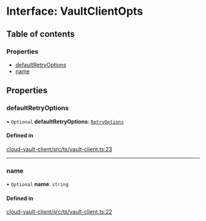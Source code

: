 # Interface: VaultClientOpts

## Table of contents

### Properties

- [defaultRetryOptions](VaultClientOpts.md#defaultretryoptions)
- [name](VaultClientOpts.md#name)

## Properties

### defaultRetryOptions

• `Optional` **defaultRetryOptions**: [`RetryOptions`](RetryOptions.md)

#### Defined in

[cloud-vault-client/src/ts/vault-client.ts:23](https://gitlab.com/i3-market/code/wp3/t3.2/i3m-wallet-monorepo/-/blob/f802a57/packages/cloud-vault-client/src/ts/vault-client.ts#L23)

___

### name

• `Optional` **name**: `string`

#### Defined in

[cloud-vault-client/src/ts/vault-client.ts:22](https://gitlab.com/i3-market/code/wp3/t3.2/i3m-wallet-monorepo/-/blob/f802a57/packages/cloud-vault-client/src/ts/vault-client.ts#L22)
